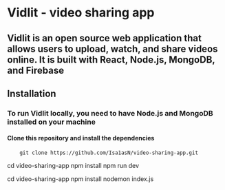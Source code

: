 # Vidlit - video sharing app 

## Vidlit is an open source web application that allows users to upload, watch, and share videos online. It is built with React, Node.js, MongoDB, and Firebase

## Installation

### To run Vidlit locally, you need to have Node.js and MongoDB installed on your machine

#### Clone this repository and install the dependencies

        git clone https://github.com/Isa1asN/video-sharing-app.git

cd video-sharing-app
npm install
npm run dev

cd video-sharing-app
npm install 
nodemon index.js

